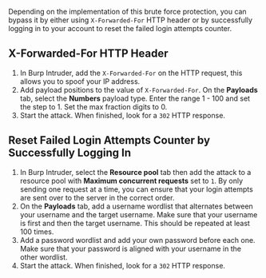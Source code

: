 Depending on the implementation of this brute force protection, you can bypass it by either using `X-Forwarded-For` HTTP header or by successfully logging in to your account to reset the failed login attempts counter.
## X-Forwarded-For HTTP Header
1. In Burp Intruder, add the `X-Forwarded-For` on the HTTP request, this allows you to spoof your IP address.
2. Add payload positions to the value of `X-Forwarded-For`. On the **Payloads** tab, select the **Numbers** payload type. Enter the range 1 - 100 and set the step to 1. Set the max fraction digits to 0.
3. Start the attack. When finished, look for a `302` HTTP response.
## Reset Failed Login Attempts Counter by Successfully Logging In
1. In Burp Intruder, select the **Resource pool** tab then add the attack to a resource pool with **Maximum concurrent requests** set to `1`. By only sending one request at a time, you can ensure that your login attempts are sent over to the server in the correct order.
2. On the **Payloads** tab, add a username wordlist that alternates between your username and the target username. Make sure that your username is first and then the target username. This should be repeated at least 100 times.
3. Add a password wordlist and add your own password before each one. Make sure that your password is aligned with your username in the other wordlist.
4. Start the attack. When finished, look for a `302` HTTP response.